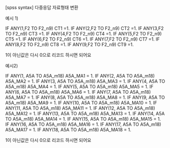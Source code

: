 [spss syntax] 다중응답 자료형태 변환

예시 1)

IF ANY(1,F2 TO F2_n9) CT1 =1.
IF ANY(2,F2 TO F2_n9) CT2 =1.
IF ANY(3,F2 TO F2_n9) CT3 =1.
IF ANY(4,F2 TO F2_n9) CT4 =1.
IF ANY(5,F2 TO F2_n9) CT5 =1.
IF ANY(6,F2 TO F2_n9) CT6 =1.
IF ANY(7,F2 TO F2_n9) CT7 =1.
IF ANY(8,F2 TO F2_n9) CT8 =1.
IF ANY(9,F2 TO F2_n9) CT9 =1.

1이 아닌값은 다시 0으로 리코드 하시면 되어요

예시2)

IF ANY(1, A5A TO A5A_m18) A5A_MA1 = 1.
IF ANY(2, A5A TO A5A_m18) A5A_MA2 = 1.
IF ANY(3, A5A TO A5A_m18) A5A_MA3 = 1.
IF ANY(4, A5A TO A5A_m18) A5A_MA4 = 1.
IF ANY(5, A5A TO A5A_m18) A5A_MA5 = 1.
IF ANY(6, A5A TO A5A_m18) A5A_MA6 = 1.
IF ANY(7, A5A TO A5A_m18) A5A_MA7 = 1.
IF ANY(8, A5A TO A5A_m18) A5A_MA8 = 1.
IF ANY(9, A5A TO A5A_m18) A5A_MA9 = 1.
IF ANY(10, A5A TO A5A_m18) A5A_MA10 = 1.
IF ANY(11, A5A TO A5A_m18) A5A_MA11 = 1.
IF ANY(12, A5A TO A5A_m18) A5A_MA12 = 1.
IF ANY(13, A5A TO A5A_m18) A5A_MA13 = 1.
IF ANY(14, A5A TO A5A_m18) A5A_MA14 = 1.
IF ANY(15, A5A TO A5A_m18) A5A_MA15 = 1.
IF ANY(16, A5A TO A5A_m18) A5A_MA16 = 1.
IF ANY(17, A5A TO A5A_m18) A5A_MA17 = 1.
IF ANY(18, A5A TO A5A_m18) A5A_MA18 = 1.

1이 아닌값은 다시 0으로 리코드 하시면 되어요
